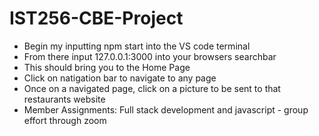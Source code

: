 # IST256-CBE-Project
* Begin my inputting npm start into the VS code terminal
* From there input 127.0.0.1:3000 into your browsers searchbar 
* This should bring you to the Home Page 
* Click on natigation bar to navigate to any page  
* Once on a navigated page, click on a picture to be sent to that restaurants website
* Member Assignments: Full stack development and javascript - group effort through zoom
